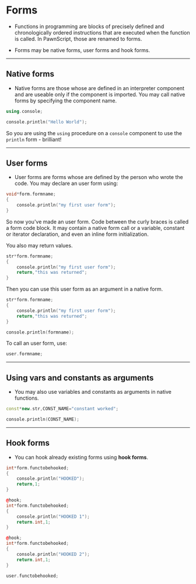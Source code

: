 # Forms
- Functions in programming are blocks of precisely defined and chronologically ordered instructions that are executed when the function is called. In PawnScript, those are renamed to forms.

- Forms may be native forms, user forms and hook forms.

---------------------------------------------------------------------------------------------------------

## Native forms

- Native forms are those whose are defined in an interpreter component and are useable only if the component is imported. You may call native forms by specifying the component name.

```cpp
using.console;

console.println("Hello World");
```

So you are using the `using` procedure on a `console` component to use the `println` form - brilliant!



---------------------------------------------------------------------------------------------------------

## User forms

- User forms are forms whose are defined by the person who wrote the code. You may declare an user form using:

```cpp
void*form.formname;
{
	console.println("my first user form");
}
```

So now you've made an user form. Code between the curly braces is called a form code block. It may contain a native form call or a variable, constant or iterator declaration, and even an inline form initialization.

You also may return values.

```cpp
str*form.formname;
{
	console.println("my first user form");
	return,"this was returned";
}
```

Then you can use this user form as an argument in a native form.

```cpp
str*form.formname;
{
	console.println("my first user form");
	return,"this was returned";
}

console.println(formname);
```

To call an user form, use:

```cpp
user.formname;
```

---------------------------------------------------------------------------------------------------------

## Using vars and constants as arguments

- You may also use variables and constants as arguments in native functions.

```cpp
const*new.str,CONST_NAME="constant worked";

console.println(CONST_NAME);
```

---------------------------------------------------------------------------------------------------------

## Hook forms
- You can hook already existing forms using **hook forms**.

```cpp
int*form.functobehooked;
{
	console.println("HOOKED");
	return,1;
}

@hook;
int*form.functobehooked;
{
	console.println("HOOKED 1");
	return.int,1;
}

@hook;
int*form.functobehooked;
{
	console.println("HOOKED 2");
	return.int,1;
}

user.functobehooked;
```
